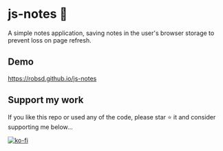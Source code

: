 # js-notes 📝

A simple notes application, saving notes in the user's browser storage to prevent loss on page refresh.

## Demo

https://robsd.github.io/js-notes

## Support my work

If you like this repo or used any of the code, please star ⭐ it and consider supporting me below...

[![ko-fi](https://ko-fi.com/img/githubbutton_sm.svg)](https://ko-fi.com/F1F34TIDQ)
